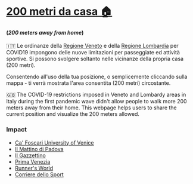 # [200 metri da casa 🏠](https://200-metri-da-casa.netlify.com)
#### (_200 meters away from home_)

🇮🇹 Le ordinanze della [Regione Veneto](https://www.venetoeconomia.it/wp-content/uploads/2020/03/Ordinanza20marzo2020Veneto.pdf) e della [Regione Lombardia](https://www.regione.lombardia.it/wps/wcm/connect/7cffa84f-f4b2-4558-9092-99c6571f5a3d/Ordinanza+514.pdf?MOD=AJPERES&CACHEID=ROOTWORKSPACE-7cffa84f-f4b2-4558-9092-99c6571f5a3d-n3-Pa3e) per COVID19 impongono delle nuove limitazioni per passeggiate ed attività sportive. Si possono svolgere soltanto nelle vicinanze della propria casa (200 metri).

Consentendo all'uso della tua posizione, o semplicemente cliccando sulla mappa - ti verrà mostrata l'area consentita (200 metri) circostante.

🇬🇧 The COVID-19 restrictions imposed in Veneto and Lombardy areas in Italy during the first pandemic wave didn't allow people to walk more 200 meters away from their home. This webpage helps users to share the current position and visualize the 200 meters allowed. 

### Impact

* [Ca' Foscari University of Venice](https://unive.it/pag/14024/?tx_news_pi1[news]=8760&cHash=ff9e0265f00124248397a6e2b9340aae)
* [Il Mattino di Padova](https://mattinopadova.gelocal.it/regione/2020/03/23/news/coronavirus-ecco-il-link-per-misurare-la-distanza-dei-200-metri-da-casa-tua-1.38628079)
* [Il Gazzettino](https://www.ilgazzettino.it/nordest/venezia/coronavirus_mappa_200_metri_da_casa_calcola-5141783.html)
* [Prima Venezia](https://primavenezia.it/cultura/come-calcolo-200-metri-da-casa-lapp-che-ti-aiuta-creata-a-ca-foscari/)
* [Runner's World](https://www.runnersworld.it/coronavirus-come-misurare-la-distanza-dei-200-metri-da-casa-9250)
* [Corriere dello Sport](https://www.corrieredellosport.it/news/altri-sport/running/2020/04/09-68714327/restrizioni_nasce_la_app_per_rimanere_nei_200_metri_da_casa_)
